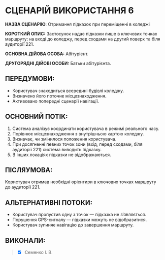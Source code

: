 # СЦЕНАРІЙ ВИКОРИСТАННЯ 6

**НАЗВА СЦЕНАРІЮ**:	Отримання підказок при переміщенні в коледжі

**КОРОТКИЙ ОПИС:** Застосунок надає підказки лише в ключових точках маршруту: на вході до коледжу, перед сходами на другий поверх та біля аудиторії 221.

**ОСНОВНА ДІЙОВА ОСОБА:** Абітурієнт.

**ДРУГОРЯДНІ ДІЙОВІ ОСОБИ:** Батьки абітурієнта.

## ПЕРЕДУМОВИ:

* Користувач знаходиться всередині будівлі коледжу.
* Визначено його поточне місцезнаходження.
* Активовано попередні сценарії навігації.

## ОСНОВНИЙ ПОТІК:
1.	Система аналізує координати користувача в режимі реального часу.
2.	Порівнює місцезнаходження з внутрішньою картою коледжу.
3.	Визначає, чи змінилося положення користувача.
4.	При досягненні певних точок зони (вхід, перед сходами, біля аудиторії 221) система виводить підказку.
5.	В інших локаціях підказки не відображаються.

## ПІСЛЯУМОВА:

Користувач отримав необхідні орієнтири в ключових точках маршруту до аудиторії 221.

## АЛЬТЕРНАТИВНІ ПОТОКИ:

* Користувач пропустив одну з точок — підказка не з’являється.
* Порушення GPS-сигналу — підказки можуть не відобразитися.
* Користувач зупиняє навігацію до завершення маршруту.

## ВИКОНАЛИ:
>- [x] Семенко І. В.
